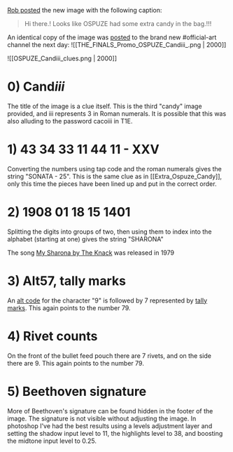 [Rob posted](https://discord.com/channels/1008696016318513243/1011929497139953744/1035893859709878414) the new image with the following caption:
> Hi there.!
> Looks like OSPUZE had some extra candy in the bag.!!!

An identical copy of the image was [posted](https://discord.com/channels/1008696016318513243/1031539174743998526/1034504554085097583) to the brand new <label>#</label>official-art channel the next day:
![[THE_FINALS_Promo_OSPUZE_Candiii_.png | 2000]]

![[OSPUZE_Candiii_clues.png | 2000]]
# 0) Cand*iii*
The title of the image is a clue itself. This is the third "candy" image provided, and iii represents 3 in Roman numerals. It is possible that this was also alluding to the password cacoiii in T1E.

# 1) 43 34 33 11 44 11 - XXV
Converting the numbers using tap code and the roman numerals gives the string "SONATA - 25". This is the same clue as in [[Extra_Ospuze_Candy]], only this time the pieces have been lined up and put in the correct order.

# 2) 1908 01 18 15 1401
Splitting the digits into groups of two, then using them to index into the alphabet (starting at one) gives the string "SHARONA"

The song [My Sharona by The Knack](https://en.wikipedia.org/wiki/My_Sharona) was released in 1979

# 3) Alt57, tally marks
An [alt code](https://en.wikipedia.org/wiki/Alt_code) for the character "9" is followed by 7 represented by [tally marks](https://en.wikipedia.org/wiki/Tally_marks). This again points to the number 79.

# 4) Rivet counts
On the front of the bullet feed pouch there are 7 rivets, and on the side there are 9. This again points to the number 79. 

# 5) Beethoven signature
More of Beethoven's signature can be found hidden in the footer of the image. The signature is not visible without adjusting the image. In photoshop I've had the best results using a levels adjustment layer and setting the shadow input level to 11, the highlights level to 38, and boosting the midtone input level to 0.25.

